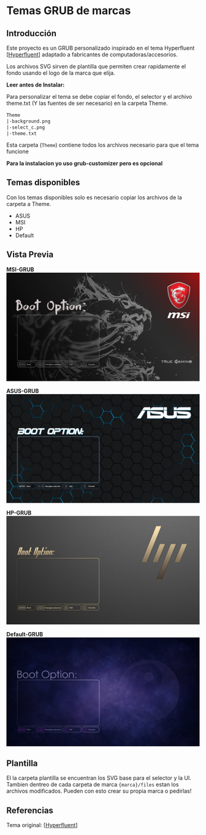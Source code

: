 # Temas GRUB de marcas

## Introducción
Este proyecto es un GRUB personalizado inspirado en el tema Hyperfluent [[Hyperfluent](https://github.com/Coopydood/HyperFluent-GRUB-Theme)] adaptado a fabricantes de computadoras/accesorios.

Los archivos SVG sirven de plantilla que permiten crear rapidamente el fondo usando el logo de la marca que elija.

**Leer antes de Instalar:**

Para personalizar el tema se debe copiar el fondo, el selector y el archivo theme.txt (Y las fuentes de ser necesario) en la carpeta Theme.

```
Theme
|-background.png
|-select_c.png
|-theme.txt
```
Esta carpeta (`Theme`) contiene todos los archivos necesario para que el tema funcione

**Para la instalacion yo uso grub-customizer pero es opcional**

## Temas disponibles
Con los temas disponibles solo es necesario copiar los archivos de la carpeta a Theme.

- ASUS
- MSI
- HP
- Default

## Vista Previa
**MSI-GRUB**
![MSI](MSI/background.png)

**ASUS-GRUB**
![ASUS](ASUS/background.png)

**HP-GRUB**
![HP](HP/background.png)

**Default-GRUB**
![Default](Default/background.png)

## Plantilla
El la carpeta plantilla se encuentran los SVG base para el selector y la UI. Tambien dentreo de cada carpeta de marca `{marca}/files` estan los archivos modificados. Pueden con esto crear su propia marca o pedirlas!

## Referencias
Tema original: [[Hyperfluent](https://github.com/Coopydood/HyperFluent-GRUB-Theme)]